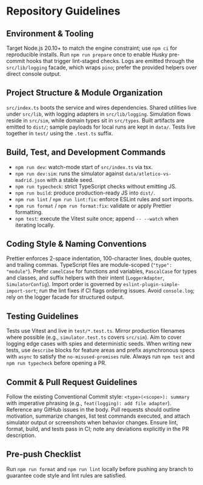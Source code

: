 # Repository Guidelines

## Environment & Tooling

Target Node.js 20.10+ to match the engine constraint; use `npm ci` for reproducible installs. Run `npm run prepare` once to enable Husky pre-commit hooks that trigger lint-staged checks. Logs are emitted through the `src/lib/logging` facade, which wraps `pino`; prefer the provided helpers over direct console output.

## Project Structure & Module Organization

`src/index.ts` boots the service and wires dependencies. Shared utilities live under `src/lib`, with logging adapters in `src/lib/logging`. Simulation flows reside in `src/sim`, while domain types sit in `src/types`. Built artifacts are emitted to `dist/`; sample payloads for local runs are kept in `data/`. Tests live together in `test/` using the `.test.ts` suffix.

## Build, Test, and Development Commands

- `npm run dev`: watch-mode start of `src/index.ts` via tsx.
- `npm run dev:sim`: runs the simulator against `data/atletico-vs-madrid.json` with a stable seed.
- `npm run typecheck`: strict TypeScript checks without emitting JS.
- `npm run build`: produce production-ready JS into `dist/`.
- `npm run lint` / `npm run lint:fix`: enforce ESLint rules and sort imports.
- `npm run format` / `npm run format:fix`: validate or apply Prettier formatting.
- `npm test`: execute the Vitest suite once; append `-- --watch` when iterating locally.

## Coding Style & Naming Conventions

Prettier enforces 2-space indentation, 100-character lines, double quotes, and trailing commas. TypeScript files are module-scoped (`"type": "module"`). Prefer `camelCase` for functions and variables, `PascalCase` for types and classes, and suffix helpers with their intent (`LoggerAdapter`, `SimulatorConfig`). Import order is governed by `eslint-plugin-simple-import-sort`; run the lint fixes if CI flags ordering issues. Avoid `console.log`; rely on the logger facade for structured output.

## Testing Guidelines

Tests use Vitest and live in `test/*.test.ts`. Mirror production filenames where possible (e.g., `simulator.test.ts` covers `src/sim`). Aim to cover logging edge cases with spies and deterministic seeds. When writing new tests, use `describe` blocks for feature areas and prefix asynchronous specs with `async` to satisfy the `no-misused-promises` rule. Always run `npm test` and `npm run typecheck` before opening a PR.

## Commit & Pull Request Guidelines

Follow the existing Conventional Commit style: `<type>(<scope>): summary` with imperative phrasing (e.g., `feat(logging): add file adapter`). Reference any GitHub issues in the body. Pull requests should outline motivation, summarize changes, list test commands executed, and attach simulator output or screenshots when behavior changes. Ensure lint, format, build, and tests pass in CI; note any deviations explicitly in the PR description.

## Pre-push Checklist

Run `npm run format` and `npm run lint` locally before pushing any branch to guarantee code style and lint rules are satisfied.
